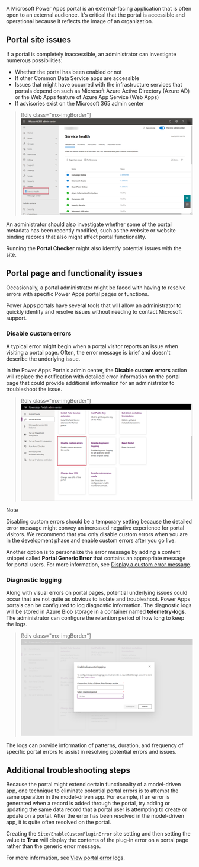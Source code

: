 A Microsoft Power Apps portal is an external-facing application that is often open to an external audience. It's critical that the portal is accessible and operational because it reflects the image of an organization.

## Portal site issues

If a portal is completely inaccessible, an administrator can investigate numerous possibilities:

- Whether the portal has been enabled or not
- If other Common Data Service apps are accessible
- Issues that might have occurred with the infrastructure services that portals depend on such as Microsoft Azure Active Directory (Azure AD) or the Web Apps feature of Azure App Service (Web Apps)
- If advisories exist on the Microsoft 365 admin center

> [!div class="mx-imgBorder"]
> [![Admin Center](../media/administration-center.png)](../media/administration-center.png#lightbox)

An administrator should also investigate whether some of the portal metadata has been recently modified, such as the website or website binding records that also might affect portal functionality.

Running the **Portal Checker** might also identify potential issues with the site.

## Portal page and functionality issues

Occasionally, a portal administrator might be faced with having to resolve errors with specific Power Apps portal pages or functions.

Power Apps portals have several tools that will allow an administrator to quickly identify and resolve issues without needing to contact Microsoft support.

### Disable custom errors

A typical error might begin when a portal visitor reports an issue when visiting a portal page. Often, the error message is brief and doesn't describe the underlying issue.

In the Power Apps Portals admin center, the **Disable custom errors** action will replace the notification with detailed error information on the portal page that could provide additional information for an administrator to troubleshoot the issue.

> [!div class="mx-imgBorder"]
> [![Disable custom errors](../media/disable-custom-errors.png)](../media/disable-custom-errors.png#lightbox)

> [!NOTE]
> Disabling custom errors should be a temporary setting because the detailed error message might convey an increased negative experience for portal visitors. We recommend that you only disable custom errors when you are in the development phase and enable custom errors after you go live.

Another option is to personalize the error message by adding a content snippet called **Portal Generic Error** that contains an appropriate message for portal users. For more information, see [Display a custom error message](https://docs.microsoft.com/powerapps/maker/portals/admin/view-portal-error-log#display-a-custom-error-message/?azure-portal=true).

### Diagnostic logging

Along with visual errors on portal pages, potential underlying issues could occur that are not quite as obvious to isolate and troubleshoot. Power Apps portals can be configured to log diagnostic information. The diagnostic logs will be stored in Azure Blob storage in a container named **telemetry-logs**. The administrator can configure the retention period of how long to keep the logs.

> [!div class="mx-imgBorder"]
> [![Diagnostic logging](../media/diagnostic-logging.png)](../media/diagnostic-logging.png#lightbox)

The logs can provide information of patterns, duration, and frequency of specific portal errors to assist in resolving potential errors and issues.

## Additional troubleshooting steps

Because the portal might extend certain functionality of a model-driven app, one technique to eliminate potential portal errors is to attempt the same operation in the model-driven app. For example, if an error is generated when a record is added through the portal, try adding or updating the same data record that a portal user is attempting to create or update on a portal. After the error has been resolved in the model-driven app, it is quite often resolved on the portal.

Creating the `Site/EnableCustomPluginError` site setting and then setting the value to **True** will display the contents of the plug-in error on a portal page rather than the generic error message.

For more information, see [View portal error logs](https://docs.microsoft.com/powerapps/maker/portals/admin/view-portal-error-log/?azure-portal=true).
